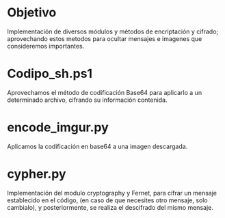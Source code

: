 # Objetivo
Implementación de diversos módulos y métodos de encriptación y cifrado; aprovechando estos metodos para ocultar mensajes e imagenes que consideremos importantes.
# Codipo_sh.ps1
Aprovechamos el método de codificación Base64 para aplicarlo a un determinado archivo, cifrando su información contenida.
# encode_imgur.py
Aplicamos la codificación en base64 a una imagen descargada.
# cypher.py
Implementación del modulo cryptography y Fernet, para cifrar un mensaje establecido en el código, (en caso de que necesites otro mensaje, solo cambialo), y posteriormente, se realiza el descifrado del mismo mensaje.
